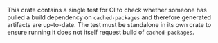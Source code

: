This crate contains a single test for CI to check whether someone has pulled
a build dependency on `cached-packages` and therefore generated
artifacts are up-to-date. The test must be standalone in its
own crate to ensure running it does not itself request build of
`cached-packages`.
